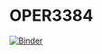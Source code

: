 # OPER3384

[![Binder](https://mybinder.org/badge_logo.svg)](https://mybinder.org/v2/gh/tavlarios/OPER3384/HEAD?urlpath=https%3A%2F%2Fgithub.com%2Ftavlarios%2FOPER3384%2Fblob%2Fmain%2FIMDB%2520Project.ipynb)

